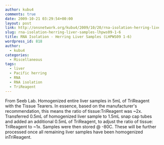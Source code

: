 ```yaml
---
author: kubu4
comments: true
date: 2009-10-21 03:29:54+00:00
layout: post
link: http://onsnetwork.org/kubu4/2009/10/20/rna-isolation-herring-liver-samples-lhpws09-1-6/
slug: rna-isolation-herring-liver-samples-lhpws09-1-6
title: RNA Isolation - Herring Liver Samples (LHPWS09 1-6)
wordpress_id: 818
author:
  - kubu4
categories:
  - Miscellaneous
tags:
  - liver
  - Pacific herring
  - RNA
  - RNA isolation
  - TriReagent
---
```


From Seeb Lab. Homogenized entire liver samples in 5mL of TriReagent with the Tissue Tearers. In essence, based on the manufacturer's recommendation, this means the ratio of tissue:TriReagent was ~2x. Transferred 0.5mL of homogenized liver sample to 1.5mL snap cap tubes and added an additional 0.5mL of TriReagent, to adjust the ratio of tissue: TriReagent to ~1x. Samples were then stored @ -80C. These will be further processed once all remaining liver samples have been homogenized inTriReagent.
